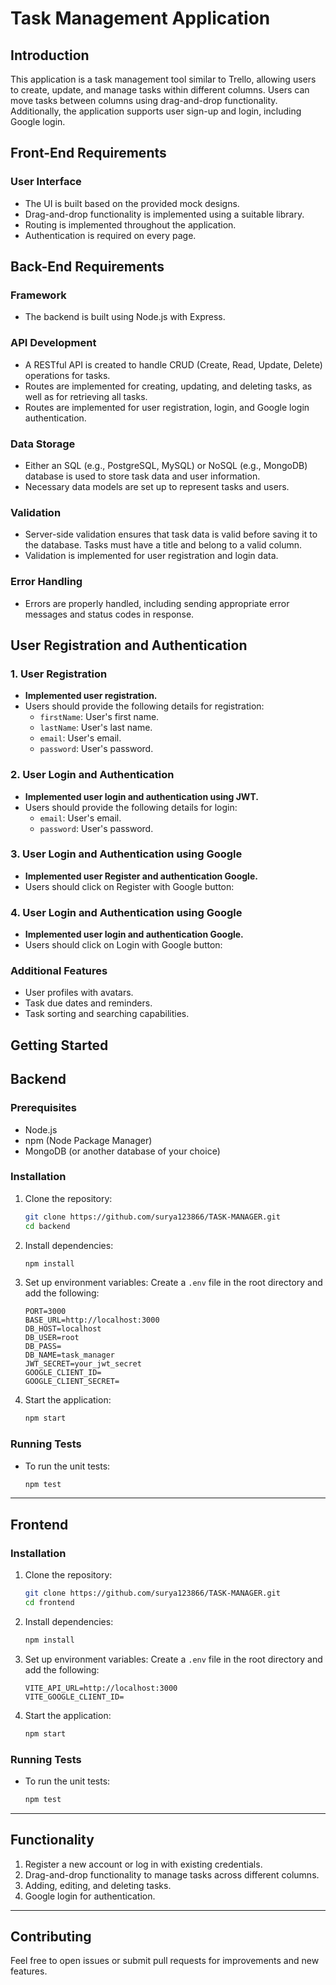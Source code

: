 # Task Management Application

## Introduction

This application is a task management tool similar to Trello, allowing users to create, update, and manage tasks within different columns. Users can move tasks between columns using drag-and-drop functionality. Additionally, the application supports user sign-up and login, including Google login.

## Front-End Requirements

### User Interface

- The UI is built based on the provided mock designs.
- Drag-and-drop functionality is implemented using a suitable library.
- Routing is implemented throughout the application.
- Authentication is required on every page.

## Back-End Requirements

### Framework

- The backend is built using Node.js with Express.

### API Development

- A RESTful API is created to handle CRUD (Create, Read, Update, Delete) operations for tasks.
- Routes are implemented for creating, updating, and deleting tasks, as well as for retrieving all tasks.
- Routes are implemented for user registration, login, and Google login authentication.

### Data Storage

- Either an SQL (e.g., PostgreSQL, MySQL) or NoSQL (e.g., MongoDB) database is used to store task data and user information.
- Necessary data models are set up to represent tasks and users.

### Validation

- Server-side validation ensures that task data is valid before saving it to the database. Tasks must have a title and belong to a valid column.
- Validation is implemented for user registration and login data.

### Error Handling

- Errors are properly handled, including sending appropriate error messages and status codes in response.

## User Registration and Authentication

### 1. User Registration

- **Implemented user registration.**
- Users should provide the following details for registration:
  - `firstName`: User's first name.
  - `lastName`: User's last name.
  - `email`: User's email.
  - `password`: User's password.

### 2. User Login and Authentication

- **Implemented user login and authentication using JWT.**
- Users should provide the following details for login:
  - `email`: User's email.
  - `password`: User's password.

### 3. User Login and Authentication using Google

- **Implemented user Register and authentication Google.**
- Users should click on Register with Google button:  


### 4. User Login and Authentication using Google

- **Implemented user login and authentication Google.**
- Users should click on Login with Google button:  

### Additional Features

- User profiles with avatars.
- Task due dates and reminders.
- Task sorting and searching capabilities.

## Getting Started

## Backend

### Prerequisites

- Node.js
- npm (Node Package Manager)
- MongoDB (or another database of your choice)

### Installation

1. Clone the repository:

   ```bash
   git clone https://github.com/surya123866/TASK-MANAGER.git
   cd backend
   ```

2. Install dependencies:

   ```bash
   npm install
   ```

3. Set up environment variables:
   Create a `.env` file in the root directory and add the following:

   ```plaintext
   PORT=3000
   BASE_URL=http://localhost:3000
   DB_HOST=localhost
   DB_USER=root
   DB_PASS=
   DB_NAME=task_manager
   JWT_SECRET=your_jwt_secret
   GOOGLE_CLIENT_ID=
   GOOGLE_CLIENT_SECRET=
   ```

4. Start the application:
   ```bash
   npm start
   ```

### Running Tests

- To run the unit tests:
  ```bash
  npm test
  ```

---

## Frontend

### Installation

1. Clone the repository:

   ```bash
   git clone https://github.com/surya123866/TASK-MANAGER.git
   cd frontend
   ```

2. Install dependencies:

   ```bash
   npm install
   ```

3. Set up environment variables:
   Create a `.env` file in the root directory and add the following:

   ```plaintext
   VITE_API_URL=http://localhost:3000
   VITE_GOOGLE_CLIENT_ID=
   ```

4. Start the application:
   ```bash
   npm start
   ```

### Running Tests

- To run the unit tests:
  ```bash
  npm test
  ```

---

## Functionality

1. Register a new account or log in with existing credentials.
2. Drag-and-drop functionality to manage tasks across different columns.
3. Adding, editing, and deleting tasks.
4. Google login for authentication.

---

## Contributing

Feel free to open issues or submit pull requests for improvements and new features.

